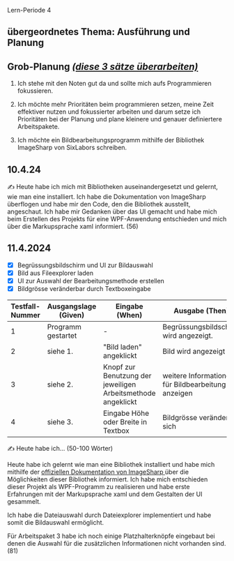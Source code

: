 Lern-Periode 4

## übergeordnetes Thema: Ausführung und Planung

## Grob-Planung ***<u>(diese 3 sätze überarbeiten)</u>***

1. Ich stehe mit den Noten gut da und sollte mich aufs Programmieren fokussieren.
  
2. Ich möchte mehr Prioritäten beim programmieren setzen, meine Zeit effektiver nutzen und fokussierter arbeiten und darum setze ich Prioritäten bei der Planung und plane kleinere und genauer definiertere Arbeitspakete.
  
3. Ich möchte ein Bildbearbeitungsprogramm mithilfe der Bibliothek ImageSharp von SixLabors schreiben.
  

## 10.4.24

✍️ Heute habe ich mich mit Bibliotheken auseinandergesetzt und gelernt, wie man eine installiert. Ich habe die Dokumentation von ImageSharp überflogen und habe mir den Code, den die Bibliothek ausstellt, angeschaut. Ich habe mir Gedanken über das UI gemacht und habe mich beim Erstellen des Projekts für eine WPF-Anwendung entschieden und mich über die Markupsprache xaml informiert. (56)

## 11.4.2024

- [x] Begrüssungsbildschirm und UI zur Bildauswahl
- [x] Bild aus Fileexplorer laden
- [x] UI zur Auswahl der Bearbeitungsmethode erstellen
- [x] Bildgrösse veränderbar durch Textboxeingabe

| Testfall-Nummer | Ausgangslage (Given) | Eingabe (When) | Ausgabe (Then) | Erfüllt? |
| --- | --- | --- | --- | --- |
| 1   | Programm gestartet | -   | Begrüssungsbildschirm wird angezeigt. | x   |
| 2   | siehe 1. | "Bild laden" angeklickt | Bild wird angezeigt | x   |
| 3   | siehe 2. | Knopf zur Benutzung der jeweiligen Arbeitsmethode angeklickt | weitere Informationen für Bildbearbeitung anzeigen | x   |
| 4   | siehe 3. | Eingabe Höhe oder Breite in Textbox | Bildgrösse verändert sich | x   |

✍️ Heute habe ich... (50-100 Wörter)

Heute habe ich gelernt wie man eine Bibliothek installiert und habe mich mithilfe der [offiziellen Dokumentation von ImageSharp ](https://docs.sixlabors.com/) über die Möglichkeiten dieser Bibliothek informiert. Ich habe mich entschieden dieser Projekt als WPF-Programm zu realisieren und habe erste Erfahrungen mit der Markupsprache xaml und dem Gestalten der UI gesammelt.

Ich habe die Dateiauswahl durch Dateiexplorer implementiert und habe somit die Bildauswahl ermöglicht.

Für Arbeitspaket 3 habe ich noch einige Platzhalterknöpfe eingebaut bei denen die Auswahl für die zusätzlichen Informationen nicht vorhanden sind. (81)
